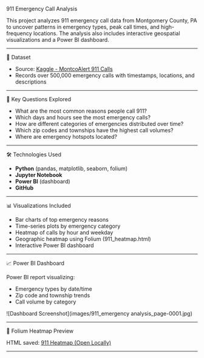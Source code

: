 911 Emergency Call Analysis

This project analyzes 911 emergency call data from Montgomery County, PA to uncover patterns in emergency types, peak call times, and high-frequency locations. The analysis also includes interactive geospatial visualizations and a Power BI dashboard.

---

📂 Dataset

- Source: [Kaggle - MontcoAlert 911 Calls](https://www.kaggle.com/datasets/mchirico/montcoalert)
- Records over 500,000 emergency calls with timestamps, locations, and descriptions

---

🧠 Key Questions Explored

- What are the most common reasons people call 911?
- Which days and hours see the most emergency calls?
- How are different categories of emergencies distributed over time?
- Which zip codes and townships have the highest call volumes?
- Where are emergency hotspots located?

---

🛠️ Technologies Used

- **Python** (pandas, matplotlib, seaborn, folium)
- **Jupyter Notebook**
- **Power BI** (dashboard)
- **GitHub**

---

📊 Visualizations Included

- Bar charts of top emergency reasons
- Time-series plots by emergency category
- Heatmap of calls by hour and weekday
- Geographic heatmap using Folium (911_heatmap.html)
- Interactive Power BI dashboard

---

📈 Power BI Dashboard

Power BI report visualizing:
- Emergency types by date/time
- Zip code and township trends
- Call volume by category

![Dashboard Screenshot](images/911_emergency analysis_page-0001.jpg)

---

📍 Folium Heatmap Preview

HTML saved: [911 Heatmap (Open Locally)](images/911_heatmap.html)

---
